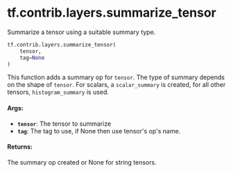 <div itemscope itemtype="http://developers.google.com/ReferenceObject">
<meta itemprop="name" content="tf.contrib.layers.summarize_tensor" />
<meta itemprop="path" content="Stable" />
</div>

# tf.contrib.layers.summarize_tensor

Summarize a tensor using a suitable summary type.

``` python
tf.contrib.layers.summarize_tensor(
    tensor,
    tag=None
)
```

<!-- Placeholder for "Used in" -->

This function adds a summary op for `tensor`. The type of summary depends on
the shape of `tensor`. For scalars, a `scalar_summary` is created, for all
other tensors, `histogram_summary` is used.

#### Args:


* <b>`tensor`</b>: The tensor to summarize
* <b>`tag`</b>: The tag to use, if None then use tensor's op's name.


#### Returns:

The summary op created or None for string tensors.
